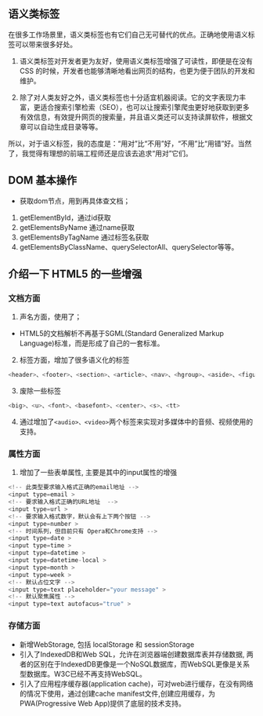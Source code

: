 ## 语义类标签
在很多工作场景里，语义类标签也有它们自己无可替代的优点。正确地使用语义标签可以带来很多好处。

1. 语义类标签对开发者更为友好，使用语义类标签增强了可读性，即便是在没有 CSS 的时候，开发者也能够清晰地看出网页的结构，也更为便于团队的开发和维护。

2. 除了对人类友好之外，语义类标签也十分适宜机器阅读。它的文字表现力丰富，更适合搜索引擎检索（SEO），也可以让搜索引擎爬虫更好地获取到更多有效信息，有效提升网页的搜索量，并且语义类还可以支持读屏软件，根据文章可以自动生成目录等等。

所以，对于语义标签，我的态度是：“用对”比“不用”好，“不用”比“用错”好。当然了，我觉得有理想的前端工程师还是应该去追求“用对”它们。

## DOM 基本操作
- 获取dom节点，用到再具体查文档；
1. getElementById，通过id获取
2. getElementsByName 通过name获取
3. getElementsByTagName 通过标签名获取
4. getElementsByClassName、querySelectorAll、querySelector等等。

## 介绍一下 HTML5 的一些增强
### 文档方面
1. 声名方面，使用了<!DOCTYPE html>；
- HTML5的文档解析不再基于SGML(Standard Generalized Markup Language)标准，而是形成了自己的一套标准。
2. 标签方面，增加了很多语义化的标签
```js
<header>、<footer>、<section>、<article>、<nav>、<hgroup>、<aside>、<figure>
``` 
3. 废除一些标签
```js
<big>、<u>、<font>、<basefont>、<center>、<s>、<tt>
```
4. 通过增加了``<audio>、<video>``两个标签来实现对多媒体中的音频、视频使用的支持。
### 属性方面
1. 增加了一些表单属性, 主要是其中的input属性的增强
```js
<!-- 此类型要求输入格式正确的email地址 -->
<input type=email >
<!-- 要求输入格式正确的URL地址  -->
<input type=url >
<!-- 要求输入格式数字，默认会有上下两个按钮 -->
<input type=number >
<!-- 时间系列，但目前只有 Opera和Chrome支持 -->
<input type=date >
<input type=time >
<input type=datetime >
<input type=datetime-local >
<input type=month >
<input type=week >
<!-- 默认占位文字 -->
<input type=text placeholder="your message" >
<!-- 默认聚焦属性 -->
<input type=text autofacus="true" >
```
### 存储方面
- 新增WebStorage, 包括 localStorage 和 sessionStorage
- 引入了IndexedDB和Web SQL，允许在浏览器端创建数据库表并存储数据, 两者的区别在于IndexedDB更像是一个NoSQL数据库，而WebSQL更像是关系型数据库。W3C已经不再支持WebSQL。
- 引入了应用程序缓存器(application cache)，可对web进行缓存，在没有网络的情况下使用，通过创建cache manifest文件,创建应用缓存，为PWA(Progressive Web App)提供了底层的技术支持。



